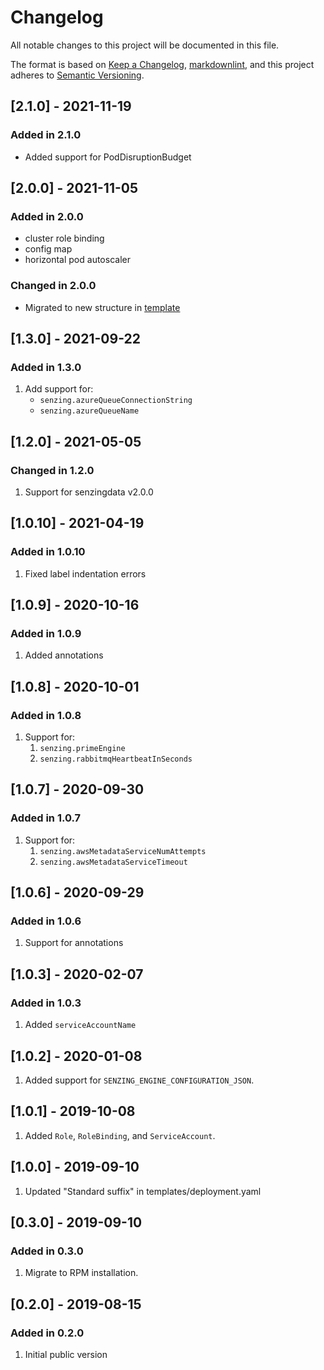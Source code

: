# Changelog

All notable changes to this project will be documented in this file.

The format is based on [Keep a Changelog](https://keepachangelog.com/en/1.0.0/),
[markdownlint](https://dlaa.me/markdownlint/),
and this project adheres to [Semantic Versioning](https://semver.org/spec/v2.0.0.html).

## [2.1.0] - 2021-11-19

### Added in 2.1.0

- Added support for PodDisruptionBudget

## [2.0.0] - 2021-11-05

### Added in 2.0.0

- cluster role binding
- config map
- horizontal pod autoscaler

### Changed in 2.0.0

- Migrated to new structure in [template](https://github.com/Senzing/charts/tree/master/template)

## [1.3.0] - 2021-09-22

### Added in 1.3.0

1. Add support for:
   - `senzing.azureQueueConnectionString`
   - `senzing.azureQueueName`

## [1.2.0] - 2021-05-05

### Changed in 1.2.0

1. Support for senzingdata v2.0.0

## [1.0.10] - 2021-04-19

### Added in 1.0.10

1. Fixed label indentation errors

## [1.0.9] - 2020-10-16

### Added in 1.0.9

1. Added annotations

## [1.0.8] - 2020-10-01

### Added in 1.0.8

1. Support for:
    1. `senzing.primeEngine`
    1. `senzing.rabbitmqHeartbeatInSeconds`

## [1.0.7] - 2020-09-30

### Added in 1.0.7

1. Support for:
    1. `senzing.awsMetadataServiceNumAttempts`
    1. `senzing.awsMetadataServiceTimeout`

## [1.0.6] - 2020-09-29

### Added in 1.0.6

1. Support for annotations

## [1.0.3] - 2020-02-07

### Added in 1.0.3

1. Added `serviceAccountName`

## [1.0.2] - 2020-01-08

1. Added support for `SENZING_ENGINE_CONFIGURATION_JSON`.

## [1.0.1] - 2019-10-08

1. Added `Role`, `RoleBinding`, and `ServiceAccount`.

## [1.0.0] - 2019-09-10

1. Updated "Standard suffix" in templates/deployment.yaml

## [0.3.0] - 2019-09-10

### Added in 0.3.0

1. Migrate to RPM installation.

## [0.2.0] - 2019-08-15

### Added in 0.2.0

1. Initial public version
